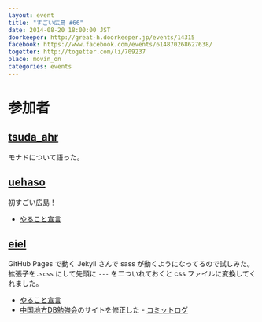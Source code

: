 ```yaml
---
layout: event
title: "すごい広島 #66"
date: 2014-08-20 18:00:00 JST
doorkeeper: http://great-h.doorkeeper.jp/events/14315
facebook: https://www.facebook.com/events/614870268627638/
togetter: http://togetter.com/li/709237
place: movin_on
categories: events
---
```


# 参加者


## [tsuda_ahr](http://twitter.com/tsuda_ahr)

モナドについて語った。

## [uehaso](https://github.com/uehaso)

初すごい広島！

* [やること宣言](https://github.com/great-h/great-h.github.io/issues/1144)


## [eiel](http://eiel.info/)

GitHub Pages で動く Jekyll さんで sass が動くようになってるので試しみた。拡張子を`.scss` にして先頭に `---` を二ついれておくと css ファイルに変換してくれました。

* [やること宣言](https://github.com/great-h/great-h.github.io/issues/1147)
* [中国地方DB勉強会](http://dbstudychugoku.github.io/events/event-005.html)のサイトを修正した - [コミットログ](https://github.com/dbstudychugoku/dbstudychugoku.github.io/commit/0e9e8ae614a8245287ebf4dfea449c5a34e894b6)
